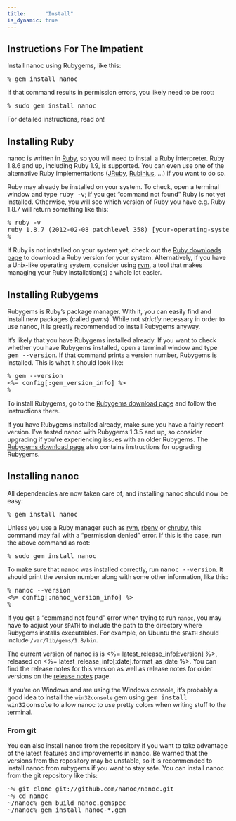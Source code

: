 ```yaml
---
title:      "Install"
is_dynamic: true
---
```


Instructions For The Impatient
-----------------------------

Install nanoc using Rubygems, like this:

<pre title="Installing nanoc"><span class="prompt">%</span> <kbd>gem install nanoc</kbd></pre>

If that command results in permission errors, you likely need to be root:

<pre title="Installing nanoc as root"><span class="prompt">%</span> <kbd>sudo gem install nanoc</kbd></pre>

For detailed instructions, read on!

Installing Ruby
---------------

nanoc is written in [Ruby](http://ruby-lang.org/), so you will need to install a Ruby interpreter. Ruby 1.8.6 and up, including Ruby 1.9, is supported. You can even use one of the alternative Ruby implementations ([JRuby](http://jruby.org/), [Rubinius](http://rubini.us/), …) if you want to do so.

Ruby may already be installed on your system. To check, open a terminal window and type <kbd>ruby -v</kbd>; if you get “command not found” Ruby is not yet installed. Otherwise, you will see which version of Ruby you have e.g. Ruby 1.8.7 will return something like this:

<pre title="Checking whether Ruby is installed"><span class="prompt">%</span> <kbd>ruby -v</kbd>
<kbd>ruby 1.8.7 (2012-02-08 patchlevel 358) [your-operating-system-here]</kbd>
<span class="prompt">%</span> </pre>

If Ruby is not installed on your system yet, check out the [Ruby downloads page](http://www.ruby-lang.org/en/downloads/) to download a Ruby version for your system. Alternatively, if you have a Unix-like operating system, consider using [rvm](http://rvm.io), a tool that makes managing your Ruby installation(s) a whole lot easier.

Installing Rubygems
-------------------

Rubygems is Ruby’s package manager. With it, you can easily find and install new packages (called _gems_). While not _strictly_ necessary in order to use nanoc, it is greatly recommended to install Rubygems anyway.

It’s likely that you have Rubygems installed already. If you want to check whether you have Rubygems installed, open a terminal window and type <kbd>gem --version</kbd>. If that command prints a version number, Rubygems is installed. This is what it should look like:

<pre title="Checking whether Rubygems is installed"><span class="prompt">%</span> <kbd>gem --version</kbd>
<%= config[:gem_version_info] %>
<span class="prompt">%</span> </pre>

To install Rubygems, go to the [Rubygems download page](http://rubygems.org/pages/download) and follow the instructions there.

If you have Rubygems installed already, make sure you have a fairly recent version. I’ve tested nanoc with Rubygems 1.3.5 and up, so consider upgrading if you’re experiencing issues with an older Rubygems. The [Rubygems download page](http://rubygems.org/pages/download) also contains instructions for upgrading Rubygems.

Installing nanoc
----------------

All dependencies are now taken care of, and installing nanoc should now be easy:

<pre title="Installing nanoc"><span class="prompt">%</span> <kbd>gem install nanoc</kbd></pre>

Unless you use a Ruby manager such as [rvm](http://rvm.io/), [rbenv](https://github.com/sstephenson/rbenv/) or [chruby](https://github.com/postmodern/chruby), this command may fail with a “permission denied” error. If this is the case, run the above command as root:

<pre title="Installing nanoc as root"><span class="prompt">%</span> <kbd>sudo gem install nanoc</kbd></pre>

To make sure that nanoc was installed correctly, run <kbd>nanoc --version</kbd>. It should print the version number along with some other information, like this:

<pre title="Checking whether nanoc is correctly installed"><span class="prompt">%</span> <kbd>nanoc --version</kbd>
<%= config[:nanoc_version_info] %>
<span class="prompt">%</span> </pre>

If you get a “command not found” error when trying to run `nanoc`, you may have to adjust your `$PATH` to include the path to the directory where Rubygems installs executables. For example, on Ubuntu the `$PATH` should include `/var/lib/gems/1.8/bin`.

The current version of nanoc is is <%= latest_release_info[:version] %>, released on <%= latest_release_info[:date].format_as_date %>. You can find the release notes for this version as well as release notes for older versions on the [release notes](/release-notes/) page.

If you’re on Windows and are using the Windows console, it’s probably a good idea to install the `win32console` gem using <kbd>gem install win32console</kbd> to allow nanoc to use pretty colors when writing stuff to the terminal.

### From git

You can also install nanoc from the repository if you want to take advantage of the latest features and improvements in nanoc. Be warned that the versions from the repository may be unstable, so it is recommended to install nanoc from rubygems if you want to stay safe. You can install nanoc from the git repository like this:

<pre title="Installing nanoc from the git repository"><span class="prompt">~%</span> <kbd>git clone git://github.com/nanoc/nanoc.git</kbd>
<span class="prompt">~%</span> <kbd>cd nanoc</kbd>
<span class="prompt">~/nanoc%</span> <kbd>gem build nanoc.gemspec</kbd>
<span class="prompt">~/nanoc%</span> <kbd>gem install nanoc-*.gem</kbd></pre>
